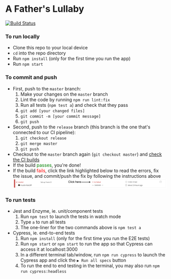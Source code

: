 # A Father's Lullaby

[![Build Status](https://travis-ci.org/thoughtworksarts/a-fathers-lullaby.svg?branch=release)](https://travis-ci.org/thoughtworksarts/a-fathers-lullaby)

### To run locally

* Clone this repo to your local device
* `cd` into the repo directory
* Run `npm install` (only for the first time you run the app)
* Run `npm start`

### To commit and push

* First, push to the `master` branch:
  1. Make your changes on the `master` branch
  2. Lint the code by running `npm run lint:fix`
  3. Run all tests (`npm test a`) and check that they pass
  4. `git add [your changed files]`
  5. `git commit -m [your commit message]`
  6. `git push`
* Second, push to the `release` branch (this branch is the one that's connected to our CI pipeline):
  1. `git checkout release`
  2. `git merge master`
  3. `git push`
* Checkout to the `master` branch again (`git checkout master`) and [check the CI builds](https://travis-ci.org/thoughtworksarts/a-fathers-lullaby/builds)
* If the build <span style="color:green">passes</span>, you're done!
* If the build <span style="color:red">fails</span>, click the link highlighted below to read the errors, fix the issue, and commit/push the fix by following the instructions above
![screenshot for readme](src/assets/screenshot-for-readme.png)

### To run tests

* Jest and Enzyme, ie. unit/component tests
  1. Run `npm test` to launch the tests in watch mode
  2. Type `a` to run all tests
  3. The one-liner for the two commands above is `npm test a`
* Cypress, ie. end-to-end tests
  1. Run `npm install` (only for the first time you run the E2E tests)
  2. Run `npm start` or `npm start` to run the app so that Cypress can access it at localhost:3000
  3. In a different terminal tab/window, run `npm run cypress` to launch the Cypress app and click the `▶️ Run all specs` button
  4. To run the end to end testing in the terminal, you may also run `npm run cypress:headless`
